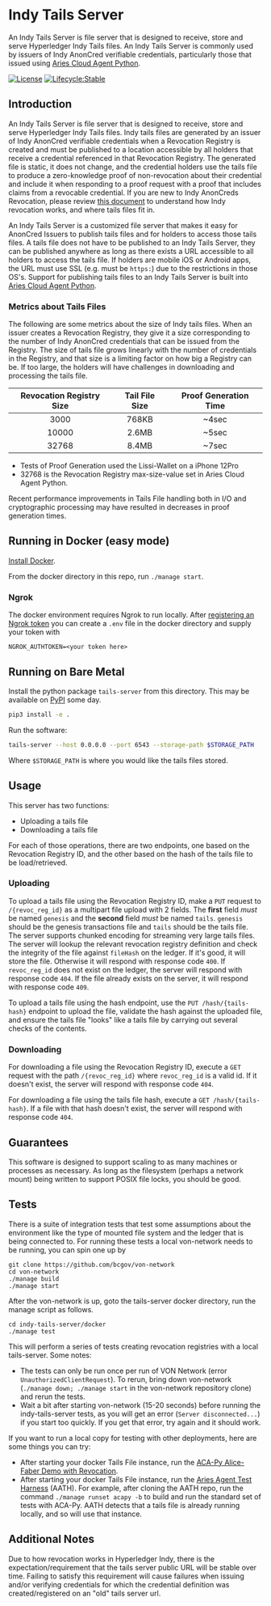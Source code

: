 # Indy Tails Server

An Indy Tails Server is file server that is designed to receive, store and serve
Hyperledger Indy Tails files. An Indy Tails Server is commonly used by issuers
of Indy AnonCred verifiable credentials, particularly those that issued using
[Aries Cloud Agent Python](https://github.com/hyperledger/aries-cloudagent-python).

[![License](https://img.shields.io/badge/License-Apache%202.0-blue.svg)](LICENSE)
[![Lifecycle:Stable](https://img.shields.io/badge/Lifecycle-Stable-97ca00)](README.md)

## Introduction

An Indy Tails Server is file server that is designed to receive, store and serve
Hyperledger Indy Tails files. Indy tails files are generated by an issuer of
Indy AnonCred verifiable credentials when a Revocation Registry is created and
must be published to a location accessible by all holders that receive a credential
referenced in that Revocation Registry. The generated file is static, it does not
change, and the credential holders use the tails file to produce a zero-knowledge
proof of non-revocation about their credential and include it when responding to
a proof request with a proof that includes claims from a revocable credential. If
you are new to Indy AnonCreds Revocation, please review
[this document](https://github.com/hyperledger/indy-hipe/tree/main/text/0011-cred-revocation) to understand
how Indy revocation works, and where tails files fit in.

An Indy Tails Server is a customized file server that makes it easy for AnonCred
Issuers to publish tails files and for holders to access those tails files. A tails
file does not have to be published to an Indy Tails Server, they can be published
anywhere as long as there exists a URL accessible to all holders to access the tails
file. If holders are mobile iOS or Android apps, the URL must use SSL (e.g. must be
`https:`) due to the restrictions in those OS's. Support for publishing tails files
to an Indy Tails Server is built into
[Aries Cloud Agent Python](https://github.com/hyperledger/aries-cloudagent-python).

### Metrics about Tails Files

The following are some metrics about the size of Indy tails files. When
an issuer creates a Revocation Registry, they give it a size corresponding
to the number of Indy AnonCred credentials that can be issued from the Registry.
The size of tails file grows linearly with the number of credentials in the
Registry, and that size is a limiting factor on how big a Registry can be. If
too large, the holders will have challenges in downloading and processing the
tails file.

| Revocation Registry Size | Tail File Size | Proof Generation Time |
| :----------------------: | :------------: | :-------------------: |
|           3000           |     768KB      |         ~4sec         |
|          10000           |     2.6MB      |         ~5sec         |
|          32768           |     8.4MB      |         ~7sec         |

- Tests of Proof Generation used the Lissi-Wallet on a iPhone 12Pro
- 32768 is the Revocation Registry max-size-value set in Aries Cloud Agent Python.

Recent performance improvements in Tails File handling both in I/O and cryptographic
processing may have resulted in decreases in proof generation times.

## Running in Docker (easy mode)

[Install Docker](https://docs.docker.com/get-docker/).

From the docker directory in this repo, run `./manage start`.

### Ngrok
The docker environment requires Ngrok to run locally. After [registering an Ngrok token](https://dashboard.ngrok.com/get-started/your-authtoken) you can create a `.env` file in the docker directory and supply your token with

```
NGROK_AUTHTOKEN=<your token here>
```

## Running on Bare Metal

Install the python package `tails-server` from this directory. This may be available on [PyPI](https://pypi.org/) some day.

```bash
pip3 install -e .
```

Run the software:

```bash
tails-server --host 0.0.0.0 --port 6543 --storage-path $STORAGE_PATH
```

Where `$STORAGE_PATH` is where you would like the tails files stored.

## Usage

This server has two functions:

- Uploading a tails file
- Downloading a tails file

For each of those operations, there are two endpoints, one based on the
Revocation Registry ID, and the other based on the hash of the tails file to be
load/retrieved.

### Uploading

To upload a tails file using the Revocation Registry ID, make a `PUT` request to
`/{revoc_reg_id}` as a multipart file upload with 2 fields. The **first** field
_must_ be named `genesis` and the **second** field _must_ be named `tails`.
`genesis` should be the genesis transactions file and `tails` should be the
tails file. The server supports chunked encoding for streaming very large tails
files. The server will lookup the relevant revocation registry definition and
check the integrity of the file against `fileHash` on the ledger. If it's good,
it will store the file. Otherwise it will respond with response code `400`. If
`revoc_reg_id` does not exist on the ledger, the server will respond with
response code `404`. If the file already exists on the server, it will respond
with response code `409`.

To upload a tails file using the hash endpoint, use the `PUT /hash/{tails-hash}`
endpoint to upload the file, validate the hash against the uploaded file, and
ensure the tails file "looks" like a tails file by carrying out several checks
of the contents.

### Downloading

For downloading a file using the Revocation Registry ID, execute a `GET` request
with the path `/{revoc_reg_id}` where `revoc_reg_id` is a valid id. If it
doesn't exist, the server will respond with response code `404`.

For downloading a file using the tails file hash, execute a `GET
/hash/{tails-hash}`. If a file with that hash doesn't exist, the server will
respond with response code `404`.

## Guarantees

This software is designed to support scaling to as many machines or processes as necessary. As long as the filesystem (perhaps a network mount) being written to support POSIX file locks, you should be good.

## Tests

There is a suite of integration tests that test some assumptions about the environment like the type of mounted file system and the ledger that is being connected to. For running these tests a local von-network needs to be running, you can spin one up by 

```
git clone https://github.com/bcgov/von-network
cd von-network
./manage build
./manage start
```

After the von-network is up, goto the tails-server docker directory, run the manage script as follows.

```
cd indy-tails-server/docker
./manage test
```

This will perform a series of tests creating revocation registries with a local tails-server. Some notes:

- The tests can only be run once per run of VON Network (error `UnauthorizedClientRequest`). To rerun, bring down von-network (`./manage down; ./manage start` in the von-network repository clone) and rerun the tests.
- Wait a bit after starting von-network (15-20 seconds) before running the indy-tails-server tests, as you will get an error (`Server disconnected...`) if you start too quickly. If you get that error, try again and it should work.

If you want to run a local copy for testing with other deployments, here are some things you can try:

- After starting your docker Tails File instance, run the [ACA-Py Alice-Faber
  Demo with Revocation](https://aca-py.org/main/demo/#revocation).
- After starting your docker Tails File instance, run the [Aries Agent Test
Harness](https://github.com/hyperledger/aries-agent-test-harness) (AATH). For
example, after cloning the AATH repo, run the command `./manage runset acapy -b`
to build and run the standard set of tests with ACA-Py. AATH detects that a
tails file is already running locally, and so will use that instance.

## Additional Notes

Due to how revocation works in Hyperledger Indy, there is the expectation/requirement that
the tails server public URL will be stable over time. Failing to satisfy this
requirement will cause failures when issuing and/or verifying credentials for
which the credential definition was created/registered on an "old" tails server
url.
